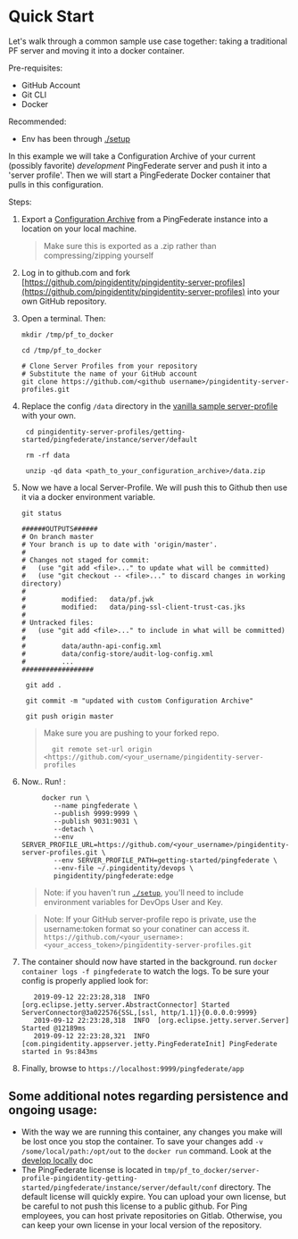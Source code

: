 # Quick Start

Let's walk through a common sample use case together: taking a traditional PF server and moving it into a docker container.

Pre-requisites:

* GitHub Account
* Git CLI
* Docker

Recommended: 
* Env has been through [./setup](https://pingidentity-devops.gitbook.io/devops/examples/quickstart#setup-you-environment-for-ping-identity-devops-projects)

In this example we will take a Configuration Archive of your current \(possibly favorite\) _development_ PingFederate server and push it into a 'server profile'. Then we will start a PingFederate Docker container that pulls in this configuration.

Steps:

1. Export a [Configuration Archive](https://support.pingidentity.com/s/document-item?bundleId=pingfederate-84&topicId=adminGuide%2Fpf_c_configurationArchive.html) from a PingFederate instance into a location on your local machine.

   > Make sure this is exported as a .zip rather than compressing/zipping yourself

2. Log in to github.com and fork [https://github.com/pingidentity/pingidentity-server-profiles](https://github.com/pingidentity/pingidentity-server-profiles) into your own GitHub repository.
3. Open a terminal. Then:

   ```shell
   mkdir /tmp/pf_to_docker

   cd /tmp/pf_to_docker

   # Clone Server Profiles from your repository
   # Substitute the name of your GitHub account
   git clone https://github.com/<github username>/pingidentity-server-profiles.git
   ```

4. Replace the config `/data` directory in the [vanilla sample server-profile](https://github.com/pingidentity/pingidentity-server-profiles/tree/master/getting-started) with your own. 

   ```text
    cd pingidentity-server-profiles/getting-started/pingfederate/instance/server/default

    rm -rf data

    unzip -qd data <path_to_your_configuration_archive>/data.zip
   ```

5. Now we have a local Server-Profile. We will push this to Github then use it via a docker environment variable. 

   ```text
   git status

   ######OUTPUTS######
   # On branch master
   # Your branch is up to date with 'origin/master'.
   # 
   # Changes not staged for commit:
   #   (use "git add <file>..." to update what will be committed)
   #   (use "git checkout -- <file>..." to discard changes in working directory)
   # 
   #         modified:   data/pf.jwk
   #         modified:   data/ping-ssl-client-trust-cas.jks
   # 
   # Untracked files:
   #   (use "git add <file>..." to include in what will be committed)
   # 
   #         data/authn-api-config.xml
   #         data/config-store/audit-log-config.xml
   #         ...
   ##################
   ```

   ```text
    git add .

    git commit -m "updated with custom Configuration Archive"

    git push origin master
   ```
    > Make sure you are pushing to your forked repo.
    >```
    >   git remote set-url origin <https://github.com/<your_username/pingidentity-server-profiles
    >```

6. Now.. Run! :

   ```text
        docker run \
           --name pingfederate \
           --publish 9999:9999 \
           --publish 9031:9031 \
           --detach \
           --env SERVER_PROFILE_URL=https://github.com/<your_username>/pingidentity-server-profiles.git \
           --env SERVER_PROFILE_PATH=getting-started/pingfederate \
           --env-file ~/.pingidentity/devops \
           pingidentity/pingfederate:edge
   ```
   > Note: if you haven't run [`./setup`](https://pingidentity-devops.gitbook.io/devops/examples/quickstart#setup-you-environment-for-ping-identity-devops-projects), you'll need to include environment variables for DevOps User and Key.

   > Note: If your GitHub server-profile repo is private, use the username:token format so your conatiner can access it.
   > `https://github.com/<your_username>:<your_access_token>/pingidentity-server-profiles.git`
   >

7. The container should now have started in the background. run `docker container logs -f pingfederate` to watch the logs. To be sure your config is properly applied look for:

   ```text
      2019-09-12 22:23:28,318  INFO  [org.eclipse.jetty.server.AbstractConnector] Started ServerConnector@3a022576{SSL,[ssl, http/1.1]}{0.0.0.0:9999}
      2019-09-12 22:23:28,318  INFO  [org.eclipse.jetty.server.Server] Started @12189ms
      2019-09-12 22:23:28,321  INFO  [com.pingidentity.appserver.jetty.PingFederateInit] PingFederate started in 9s:843ms
   ```

8. Finally, browse to `https://localhost:9999/pingfederate/app`

## Some additional notes regarding persistence and ongoing usage:

* With the way we are running this container, any changes you make will be lost once you stop the container. To save your changes add `-v /some/local/path:/opt/out` to the `docker run` command. Look at the [develop locally](./LOCAL-WORKSPACE.md) doc
* The PingFederate license is located in `tmp/pf_to_docker/server-profile-pingidentity-getting-started/pingfederate/instance/server/default/conf` directory. The default license will quickly expire. You can upload your own license, but be careful to not push this license to a public github. For Ping employees, you can host private repositories on Gitlab. Otherwise, you can keep your own license in your local version of the repository.

